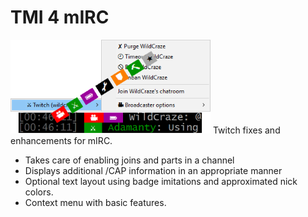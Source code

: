 # TMI 4 mIRC
![Illustration](tmi4mirc.png)
Twitch fixes and enhancements for mIRC. 
* Takes care of enabling joins and parts in a channel
* Displays additional /CAP information in an appropriate manner
* Optional text layout using badge imitations and approximated nick colors.
* Context menu with basic features.
